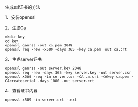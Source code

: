 生成ssl证书的方法

1、安装openssl

2、生成Ca
```$xslt
mkdir key
cd key
openssl genrsa -out ca.pem 2048
openssl req -new -x509 -days 365 -key ca.pem -out ca.crt
```

3、生成server证书
```$xslt
openssl genrsa -out server.key 2048
openssl req -new -days 365 -key server.key -out server.csr
openssl x509 -req -in server.csr -CA ca.crt -CAkey ca.pem -CAcreateserial -days 1000 -out server.crt
```

4、查看证书内容
```
openssl x509 -in server.crt -text
```